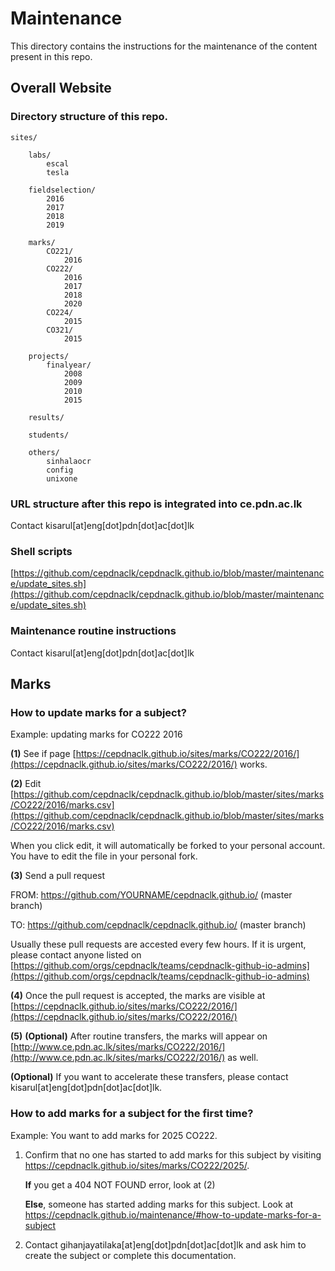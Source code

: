# Maintenance

This directory contains the instructions for the maintenance of the content present in this repo.

## Overall Website

### Directory structure of this repo.
    sites/

        labs/
            escal
            tesla

        fieldselection/
            2016
            2017
            2018
            2019

        marks/
            CO221/
                2016
            CO222/
                2016
                2017
                2018
                2020
            CO224/
                2015
            CO321/
                2015

        projects/
            finalyear/
                2008
                2009
                2010
                2015

        results/

        students/

        others/
            sinhalaocr
            config
            unixone
        
### URL structure after this repo is integrated into ce.pdn.ac.lk

Contact kisarul[at]eng[dot]pdn[dot]ac[dot]lk

### Shell scripts

[https://github.com/cepdnaclk/cepdnaclk.github.io/blob/master/maintenance/update_sites.sh](https://github.com/cepdnaclk/cepdnaclk.github.io/blob/master/maintenance/update_sites.sh)

### Maintenance routine instructions

Contact kisarul[at]eng[dot]pdn[dot]ac[dot]lk

## Marks

### How to update marks for a subject?

Example: updating marks for CO222 2016

**(1)** See if page [https://cepdnaclk.github.io/sites/marks/CO222/2016/](https://cepdnaclk.github.io/sites/marks/CO222/2016/) works.

**(2)** Edit [https://github.com/cepdnaclk/cepdnaclk.github.io/blob/master/sites/marks/CO222/2016/marks.csv](https://github.com/cepdnaclk/cepdnaclk.github.io/blob/master/sites/marks/CO222/2016/marks.csv)

When you click edit, it will automatically be forked to your personal account. You have to edit the file in your personal fork.

**(3)** Send a pull request 

FROM: https://github.com/YOURNAME/cepdnaclk.github.io/ (master branch)

TO: https://github.com/cepdnaclk/cepdnaclk.github.io/ (master branch)

Usually these pull requests are accested every few hours. If it is urgent, please contact anyone listed on [https://github.com/orgs/cepdnaclk/teams/cepdnaclk-github-io-admins](https://github.com/orgs/cepdnaclk/teams/cepdnaclk-github-io-admins)

**(4)** Once the pull request is accepted, the marks are visible at [https://cepdnaclk.github.io/sites/marks/CO222/2016/](https://cepdnaclk.github.io/sites/marks/CO222/2016/)

**(5)** **(Optional)** After routine transfers, the marks will appear on [http://www.ce.pdn.ac.lk/sites/marks/CO222/2016/](http://www.ce.pdn.ac.lk/sites/marks/CO222/2016/) as well.

**(Optional)** If you want to accelerate these transfers, please contact kisarul[at]eng[dot]pdn[dot]ac[dot]lk.


### How to add marks for a subject for the first time?

Example: You want to add marks for 2025 CO222.<br>
<ol>

<li>Confirm that no one has started to add marks for this subject by visiting <a href="https://cepdnaclk.github.io/sites/marks/CO222/2025/">https://cepdnaclk.github.io/sites/marks/CO222/2025/</a>.<br> 

<b>If</b> you get a 404 NOT FOUND error, look at (2)<br>

<b>Else</b>, someone has started adding marks for this subject. Look at <a href="https://cepdnaclk.github.io/maintenance/#how-to-update-marks-for-a-subject">https://cepdnaclk.github.io/maintenance/#how-to-update-marks-for-a-subject</a><br></li>

<li> Contact gihanjayatilaka[at]eng[dot]pdn[dot]ac[dot]lk and ask him to create the subject or complete this documentation.</li>
</ol>


